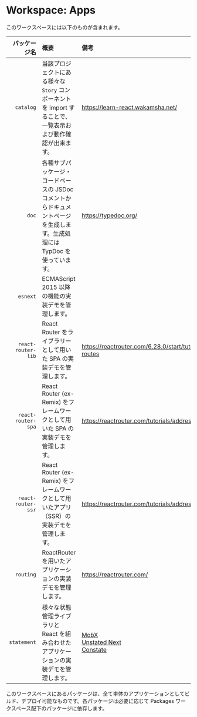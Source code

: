 # Workspace: Apps

このワークスペースには以下のものが含まれます。

|       パッケージ名 | 概要                                                                                                                      | 備考                                                                                                                                              |
| -----------------: | :------------------------------------------------------------------------------------------------------------------------ | :------------------------------------------------------------------------------------------------------------------------------------------------ |
|          `catalog` | 当該プロジェクトにある様々な `Story` コンポーネントを import することで、一覧表示および動作確認が出来ます。               | https://learn-react.wakamsha.net/                                                                                                                 |
|              `doc` | 各種サブパッケージ・コードベースの JSDoc コメントからドキュメントページを生成します。生成処理には TypDoc を使っています。 | https://typedoc.org/                                                                                                                              |
|           `esnext` | ECMAScript 2015 以降の機能の実装デモを管理します。                                                                        |                                                                                                                                                   |
| `react-router-lib` | React Router をライブラリーとして用いた SPA の実装デモを管理します。                                                      | https://reactrouter.com/6.28.0/start/tutorial#jsx-routes                                                                                          |
| `react-router-spa` | React Router (ex-Remix) をフレームワークとして用いた SPA の実装デモを管理します。                                         | https://reactrouter.com/tutorials/address-book                                                                                                    |
| `react-router-ssr` | React Router (ex-Remix) をフレームワークとして用いたアプリ（SSR）の実装デモを管理します。                                 | https://reactrouter.com/tutorials/address-book                                                                                                    |
|          `routing` | ReactRouter を用いたアプリケーションの実装デモを管理します。                                                              | https://reactrouter.com/                                                                                                                          |
|        `statement` | 様々な状態管理ライブラリと React を組み合わせたアプリケーションの実装デモを管理します。                                   | [MobX](https://mobx.js.org/)<br>[Unstated Next](https://github.com/jamiebuilds/unstated-next)<br>[Constate](https://github.com/diegohaz/constate) |

このワークスペースにあるパッケージは、全て単体のアプリケーションとしてビルド、デプロイ可能なものです。各パッケージは必要に応じて Packages ワークスペース配下のパッケージに依存します。
